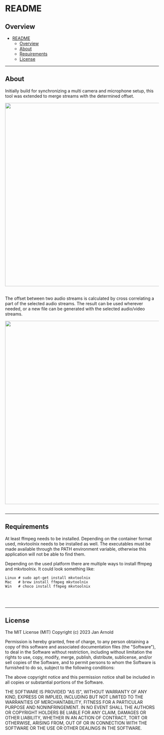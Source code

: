# README #

## Overview ##
<!-- TOC -->

- [README](#readme)
    - [Overview](#overview)
    - [About](#about)
    - [Requirements](#requirements)
    - [License](#license)

<!-- /TOC -->

* * *
## About ##

Initially build for synchronizing a multi camera and microphone setup, this tool was extended to merge streams with the determined offset.

<img src="https://semper.space/MergeSynced/Screenshot_01.png"  width="600">
<br />
<br />

The offset between two audio streams is calculated by cross correlating a part of the selected audio streams. The result can be used wherever needed, or a new file can be generated with the selected audio/video streams.

<img src="https://semper.space/MergeSynced/Screenshot_02.png"  width="600">
<br />
<br />

* * *
## Requirements ##
At least ffmpeg needs to be installed. Depending on the container format used, mkvtoolnix needs to be installed as well.
The executables must be made available through the PATH environment variable, otherwise this application will not be able to find them.

Depending on the used platform there are multiple ways to install ffmpeg and mkvtoolnix.
It could look something like:
```
Linux # sudo apt-get install mkvtoolnix
Mac   # brew install ffmpeg mkvtoolnix
Win   # choco install ffmpeg mkvtoolnix
```
<br />
<br />

* * *
## License ##

The MIT License (MIT)
Copyright (c) 2023 Jan Arnold

Permission is hereby granted, free of charge, to any person obtaining a copy of this software and associated documentation files (the "Software"), to deal in the Software without restriction, including without limitation the rights to use, copy, modify, merge, publish, distribute, sublicense, and/or sell copies of the Software, and to permit persons to whom the Software is furnished to do so, subject to the following conditions:

The above copyright notice and this permission notice shall be included in all copies or substantial portions of the Software.

THE SOFTWARE IS PROVIDED "AS IS", WITHOUT WARRANTY OF ANY KIND, EXPRESS OR IMPLIED, INCLUDING BUT NOT LIMITED TO THE WARRANTIES OF MERCHANTABILITY, FITNESS FOR A PARTICULAR PURPOSE AND NONINFRINGEMENT. IN NO EVENT SHALL THE AUTHORS OR COPYRIGHT HOLDERS BE LIABLE FOR ANY CLAIM, DAMAGES OR OTHER LIABILITY, WHETHER IN AN ACTION OF CONTRACT, TORT OR OTHERWISE, ARISING FROM, OUT OF OR IN CONNECTION WITH THE SOFTWARE OR THE USE OR OTHER DEALINGS IN THE SOFTWARE.
